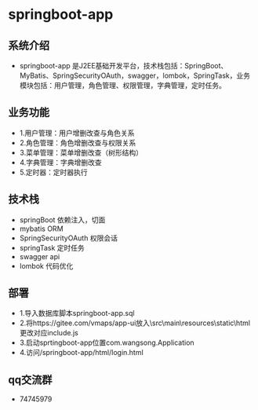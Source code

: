 # springboot-app

## 系统介绍

- springboot-app 是J2EE基础开发平台，技术栈包括：SpringBoot、MyBatis、SpringSecurityOAuth，swagger，lombok，SpringTask，业务模块包括：用户管理，角色管理、权限管理，字典管理，定时任务。

## 业务功能

- 1.用户管理：用户增删改查与角色关系
- 2.角色管理：角色增删改查与权限关系
- 3.菜单管理：菜单增删改查（树形结构）
- 4.字典管理：字典增删改查
- 5.定时器：定时器执行

## 技术栈

- springBoot 依赖注入，切面  
- mybatis ORM 
- SpringSecurityOAuth 权限会话 
- springTask 定时任务 
- swagger api
- lombok 代码优化

## 部署

- 1.导入数据库脚本springboot-app.sql
- 2.将https://gitee.com/vmaps/app-ui放入\src\main\resources\static\html 更改对应include.js
- 3.启动sprtingboot-app位置com.wangsong.Application
- 4.访问/springboot-app/html/login.html

## qq交流群

- 74745979